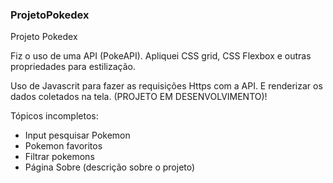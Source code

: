 ### ProjetoPokedex
Projeto Pokedex

Fiz o uso de uma API (PokeAPI).
Apliquei CSS grid, CSS Flexbox e outras propriedades para estilização.

Uso de Javascrit para fazer as requisições Https com a API.
E renderizar os dados coletados na tela.
(PROJETO EM DESENVOLVIMENTO)!

Tópicos incompletos:
- Input pesquisar Pokemon
- Pokemon favoritos
- Filtrar pokemons
- Página Sobre (descrição sobre o projeto)
